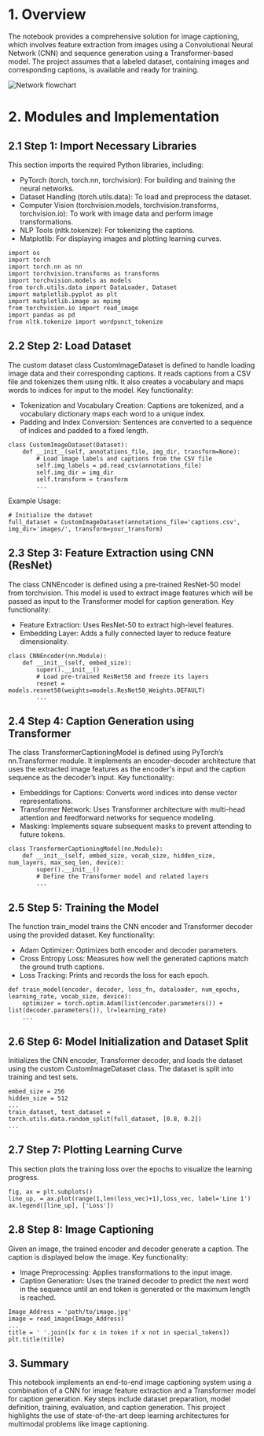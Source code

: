 # 1. Overview
The notebook provides a comprehensive solution for image captioning, which involves feature extraction from images using a Convolutional Neural Network (CNN) and sequence generation using a Transformer-based model. The project assumes that a labeled dataset, containing images and corresponding captions, is available and ready for training.

![Network flowchart](https://github.com/user-attachments/assets/1f7e9db2-294b-441a-89be-aecbf948e361)

# 2. Modules and Implementation
## 2.1 Step 1: Import Necessary Libraries
This section imports the required Python libraries, including:
  -	PyTorch (torch, torch.nn, torchvision): For building and training the neural networks.
  -	Dataset Handling (torch.utils.data): To load and preprocess the dataset.
  -	Computer Vision (torchvision.models, torchvision.transforms, torchvision.io): To work with image data and perform image transformations.
  -	NLP Tools (nltk.tokenize): For tokenizing the captions.
  -	Matplotlib: For displaying images and plotting learning curves.
```
import os
import torch
import torch.nn as nn
import torchvision.transforms as transforms
import torchvision.models as models
from torch.utils.data import DataLoader, Dataset
import matplotlib.pyplot as plt
import matplotlib.image as mpimg
from torchvision.io import read_image
import pandas as pd
from nltk.tokenize import wordpunct_tokenize
```
## 2.2 Step 2: Load Dataset
The custom dataset class CustomImageDataset is defined to handle loading image data and their corresponding captions. It reads captions from a CSV file and tokenizes them using nltk. It also creates a vocabulary and maps words to indices for input to the model.
Key functionality:
  -	Tokenization and Vocabulary Creation: Captions are tokenized, and a vocabulary dictionary maps each word to a unique index.
  -	Padding and Index Conversion: Sentences are converted to a sequence of indices and padded to a fixed length.
```
class CustomImageDataset(Dataset):
    def __init__(self, annotations_file, img_dir, transform=None):
        # Load image labels and captions from the CSV file
        self.img_labels = pd.read_csv(annotations_file)
        self.img_dir = img_dir
        self.transform = transform
        ...
```
Example Usage:
```
# Initialize the dataset
full_dataset = CustomImageDataset(annotations_file='captions.csv', img_dir='images/', transform=your_transform)
```
## 2.3 Step 3: Feature Extraction using CNN (ResNet)
The class CNNEncoder is defined using a pre-trained ResNet-50 model from torchvision. This model is used to extract image features which will be passed as input to the Transformer model for caption generation.
Key functionality:
  -	Feature Extraction: Uses ResNet-50 to extract high-level features.
  -	Embedding Layer: Adds a fully connected layer to reduce feature dimensionality.
```
class CNNEncoder(nn.Module):
    def __init__(self, embed_size):
        super().__init__()
        # Load pre-trained ResNet50 and freeze its layers
        resnet = models.resnet50(weights=models.ResNet50_Weights.DEFAULT)
        ...
```
## 2.4 Step 4: Caption Generation using Transformer
The class TransformerCaptioningModel is defined using PyTorch’s nn.Transformer module. It implements an encoder-decoder architecture that uses the extracted image features as the encoder's input and the caption sequence as the decoder’s input.
Key functionality:
  -	Embeddings for Captions: Converts word indices into dense vector representations.
  -	Transformer Network: Uses Transformer architecture with multi-head attention and feedforward networks for sequence modeling.
  -	Masking: Implements square subsequent masks to prevent attending to future tokens.
```
class TransformerCaptioningModel(nn.Module):
    def __init__(self, embed_size, vocab_size, hidden_size, num_layers, max_seq_len, device):
        super().__init__()
        # Define the Transformer model and related layers
        ...
```
## 2.5 Step 5: Training the Model
The function train_model trains the CNN encoder and Transformer decoder using the provided dataset.
Key functionality:
  -	Adam Optimizer: Optimizes both encoder and decoder parameters.
  -	Cross Entropy Loss: Measures how well the generated captions match the ground truth captions.
  -	Loss Tracking: Prints and records the loss for each epoch.
```
def train_model(encoder, decoder, loss_fn, dataloader, num_epochs, learning_rate, vocab_size, device):
    optimizer = torch.optim.Adam(list(encoder.parameters()) + list(decoder.parameters()), lr=learning_rate)
    ...
```
## 2.6 Step 6: Model Initialization and Dataset Split
Initializes the CNN encoder, Transformer decoder, and loads the dataset using the custom CustomImageDataset class. The dataset is split into training and test sets.
```
embed_size = 256
hidden_size = 512
...
train_dataset, test_dataset = torch.utils.data.random_split(full_dataset, [0.8, 0.2])
...
```
## 2.7 Step 7: Plotting Learning Curve
This section plots the training loss over the epochs to visualize the learning progress.
```
fig, ax = plt.subplots()
line_up, = ax.plot(range(1,len(loss_vec)+1),loss_vec, label='Line 1')
ax.legend([line_up], ['Loss'])
```
## 2.8 Step 8: Image Captioning
Given an image, the trained encoder and decoder generate a caption. The caption is displayed below the image.
Key functionality:
  -	Image Preprocessing: Applies transformations to the input image.
  -	Caption Generation: Uses the trained decoder to predict the next word in the sequence until an end token is generated or the maximum length is reached.
```
Image_Address = 'path/to/image.jpg'
image = read_image(Image_Address)
...
title = ' '.join([x for x in token if x not in special_tokens])
plt.title(title)
```
## 3. Summary
This notebook implements an end-to-end image captioning system using a combination of a CNN for image feature extraction and a Transformer model for caption generation. Key steps include dataset preparation, model definition, training, evaluation, and caption generation. This project highlights the use of state-of-the-art deep learning architectures for multimodal problems like image captioning.

